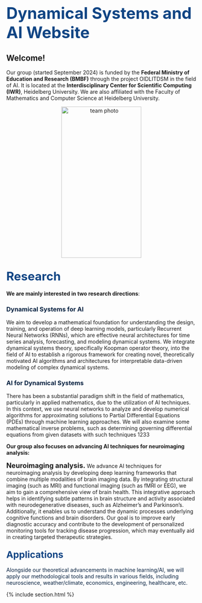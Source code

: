 ---
---

# <span style="color: #114584; font-weight: bold; font-size: 1.5em;">Dynamical Systems and AI Website</span>

## <span style="font-weight: bold; font-size: 1em;">Welcome!</span> 

Our group (started September 2024) is funded by the **Federal Ministry of Education and Research (BMBF)** through the project OIDLITDSM in the field of AI. It is located at the **Interdisciplinary Center for Scientific Computing (IWR)**, Heidelberg University. We are also affiliated with the Faculty of Mathematics and Computer Science at Heidelberg University.

<div style="text-align: center;">
  <img src="images/Pic_BMBF_Up4.png" alt="team photo" style="width: 65%; height: 400px;;"/>
</div>

## <span style="color: #114584; font-weight: bold; font-size: 1.5em;">Research</span>

**We are mainly interested in two research directions**:

### <span style="color: #072140; font-weight: bold;">**Dynamical Systems for AI** </span> 
We aim to develop a mathematical foundation for understanding the design, training, and operation of deep learning models, particularly Recurrent Neural Networks (RNNs), which are effective neural architectures for time series analysis, forecasting, and modeling dynamical systems. We integrate dynamical systems theory, specifically Koopman operator theory, into the field of AI to establish a rigorous framework for creating novel, theoretically motivated AI algorithms and architectures for interpretable data-driven modeling of complex dynamical systems. 

### <span style="color: #072140; font-weight: bold;">**AI for Dynamical Systems** </span> 
There has been a substantial paradigm shift in the field of mathematics, particularly in applied mathematics, due to the utilization of AI techniques. In this context, we use neural networks to analyze and develop numerical algorithms for approximating solutions to Partial Differential Equations (PDEs) through machine learning approaches. We will also examine some mathematical inverse problems, such as determining governing differential equations from given datasets with such techniques 1233



**Our group also focuses on advancing AI techniques for neuroimaging analysis:**

<span style="font-weight: bold; font-size: 1.3em;">Neuroimaging analysis.</span> We advance AI techniques for neuroimaging analysis by developing deep learning frameworks that combine multiple modalities of brain imaging data. By integrating structural imaging (such as MRI) and functional imaging (such as fMRI or EEG), we aim to gain a comprehensive view of brain health. This integrative approach helps in identifying subtle patterns in brain structure and activity associated with neurodegenerative diseases, such as Alzheimer’s and Parkinson’s. Additionally, it enables us to understand the dynamic processes underlying cognitive functions and brain disorders. Our goal is to improve early diagnostic accuracy and contribute to the development of personalized monitoring tools for tracking disease progression, which may eventually aid in creating targeted therapeutic strategies.


### <span style="color: #114584; font-weight: bold; font-size: 1.5em;">Applications</span>

<span style="color: #072140;">Alongside our theoretical advancements in machine learning/AI, we will apply our methodological tools and results in various fields, including neuroscience, weather/climate, economics, engineering, healthcare, etc.</span>

{% include section.html %}







